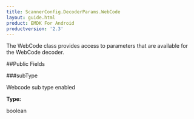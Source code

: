 ```yaml
---
title: ScannerConfig.DecoderParams.WebCode
layout: guide.html
product: EMDK For Android
productversion: '2.3'
---
```


The WebCode class provides access to parameters that are available
 for the WebCode decoder.

##Public Fields

###subType

Webcode sub type enabled

**Type:**

boolean













